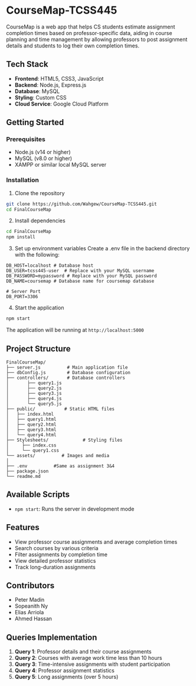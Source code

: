 # CourseMap-TCSS445
CourseMap is a web app that helps CS students estimate assignment completion times based on professor-specific data, aiding in course planning and time management by allowing professors to post assignment details and students to log their own completion times.

## Tech Stack

* **Frontend**: HTML5, CSS3, JavaScript
* **Backend**: Node.js, Express.js
* **Database**: MySQL
* **Styling**: Custom CSS
* **Cloud Service**: Google Cloud Platform

## Getting Started

### Prerequisites

* Node.js (v14 or higher)
* MySQL (v8.0 or higher)
* XAMPP or similar local MySQL server

### Installation

1. Clone the repository
```bash
git clone https://github.com/Wahgew/CourseMap-TCSS445.git
cd FinalCourseMap
```

2. Install dependencies
```bash
cd FinalCourseMap
npm install
```

3. Set up environment variables
Create a .env file in the backend directory with the following:
```env
DB_HOST=localhost # Database host
DB_USER=tcss445-user  # Replace with your MySQL username
DB_PASSWORD=mypassword # Replace with your MySQL password
DB_NAME=coursemap # Database name for coursemap database

# Server Port
DB_PORT=3306
```


4. Start the application
```bash
npm start
```

The application will be running at `http://localhost:5000` 

## Project Structure

```
FinalCourseMap/
├── server.js          # Main application file
├── dbConfig.js        # Database configuration
├── controllers/       # Database controllers
│       ├── query1.js
│       ├── query2.js
│       ├── query3.js
│       ├── query4.js
│       └── query5.js
├── public/           # Static HTML files
│   ├── index.html
│   ├── query1.html
│   ├── query2.html
│   ├── query3.html
│   └── query4.html
├── Stylesheets/             # Styling files
│     ├── index.css
│     └── query1.css
└── assets/          # Images and media
│       
├── .env          #Same as assignment 3&4
├── package.json
└── readme.md
```

## Available Scripts

* `npm start`: Runs the server in development mode


## Features

- View professor course assignments and average completion times
- Search courses by various criteria
- Filter assignments by completion time
- View detailed professor statistics
- Track long-duration assignments

## Contributors

* Peter Madin
* Sopeanith Ny
* Elias Arriola
* Ahmed Hassan

## Queries Implementation

1. **Query 1**: Professor details and their course assignments
2. **Query 2**: Courses with average work time less than 10 hours
3. **Query 3**: Time-intensive assignments with student participation
4. **Query 4**: Professor assignment statistics
5. **Query 5**: Long assignments (over 5 hours)
